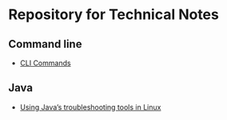 Repository for Technical Notes
==============================

Command line
------------
* [CLI Commands](./md/cli.md)

Java
----
* [Using Java’s troubleshooting tools in Linux](./md/troubleshooting_java.md)

